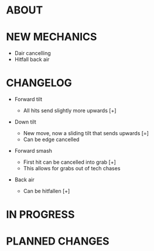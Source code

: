 # ABOUT



# NEW MECHANICS

- Dair cancelling
- Hitfall back air

# CHANGELOG

- Forward tilt
    - All hits send slightly more upwards [+]

- Down tilt
    - New move, now a sliding tilt that sends upwards [=]
    - Can be edge cancelled

- Forward smash
    - First hit can be cancelled into grab [+]
    - This allows for grabs out of tech chases

- Back air
    - Can be hitfallen [+]

# IN PROGRESS



# PLANNED CHANGES




